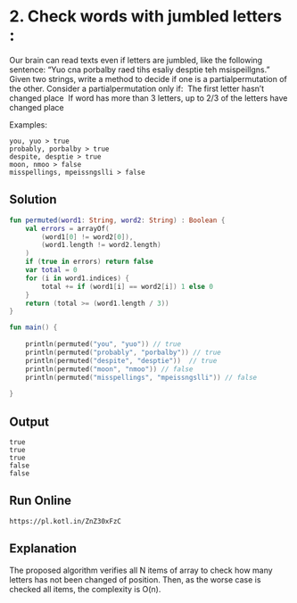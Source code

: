 # 2. Check words with jumbled letters :
Our brain can read texts even if letters are jumbled, like the following sentence:  “Yuo
cna porbalby raed tihs esaliy desptie teh msispeillgns.” Given two strings, write a
method to decide if one is a partial­permutation of the other. Consider a
partial­permutation only if:
­ The first letter hasn’t changed place
­ If word has more than 3 letters, up to 2/3 of the letters have changed place

Examples:
```
you, yuo ­> true
probably, porbalby ­> true
despite, desptie ­> true
moon, nmoo ­> false
misspellings, mpeissngslli ­> false
```

## Solution
``` kotlin
fun permuted(word1: String, word2: String) : Boolean {
    val errors = arrayOf(
        (word1[0] != word2[0]),
        (word1.length != word2.length)
    )
    if (true in errors) return false
    var total = 0
    for (i in word1.indices) {
        total += if (word1[i] == word2[i]) 1 else 0
    }
    return (total >= (word1.length / 3))
}

fun main() {
    
    println(permuted("you", "yuo")) // true
    println(permuted("probably", "porbalby")) // true
    println(permuted("despite", "desptie"))  // true
    println(permuted("moon", "nmoo")) // false
    println(permuted("misspellings", "mpeissngslli")) // false
    
}
```

## Output
```
true
true
true
false
false
```

## Run Online
```
https://pl.kotl.in/ZnZ30xFzC
```

## Explanation
The proposed algorithm verifies all N items of array to check how many letters has not been changed of position. Then, as the worse case is checked all items, the complexity is O(n).
